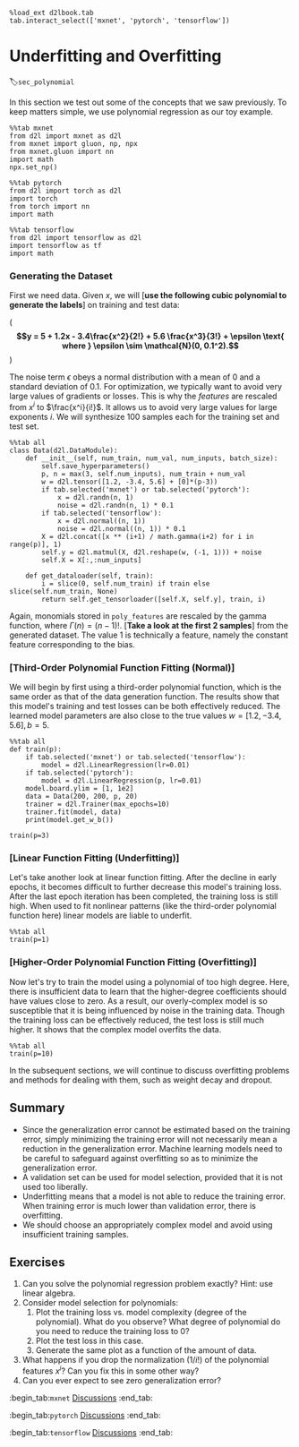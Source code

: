 ```{.python .input  n=1}
%load_ext d2lbook.tab
tab.interact_select(['mxnet', 'pytorch', 'tensorflow'])
```

# Underfitting and Overfitting 
:label:`sec_polynomial`

In this section we test out some of the concepts that we saw previously. To keep matters simple, we use polynomial regression as our toy example.

```{.python .input  n=3}
%%tab mxnet
from d2l import mxnet as d2l
from mxnet import gluon, np, npx
from mxnet.gluon import nn
import math
npx.set_np()
```

```{.python .input  n=4}
%%tab pytorch
from d2l import torch as d2l
import torch
from torch import nn
import math
```

```{.python .input  n=5}
%%tab tensorflow
from d2l import tensorflow as d2l
import tensorflow as tf
import math
```

### Generating the Dataset

First we need data. Given $x$, we will [**use the following cubic polynomial to generate the labels**] on training and test data:

(**$$y = 5 + 1.2x - 3.4\frac{x^2}{2!} + 5.6 \frac{x^3}{3!} + \epsilon \text{ where }
\epsilon \sim \mathcal{N}(0, 0.1^2).$$**)

The noise term $\epsilon$ obeys a normal distribution
with a mean of 0 and a standard deviation of 0.1.
For optimization, we typically want to avoid
very large values of gradients or losses.
This is why the *features*
are rescaled from $x^i$ to $\frac{x^i}{i!}$.
It allows us to avoid very large values for large exponents $i$.
We will synthesize 100 samples each for the training set and test set.

```{.python .input  n=6}
%%tab all
class Data(d2l.DataModule):
    def __init__(self, num_train, num_val, num_inputs, batch_size):
        self.save_hyperparameters()        
        p, n = max(3, self.num_inputs), num_train + num_val
        w = d2l.tensor([1.2, -3.4, 5.6] + [0]*(p-3))
        if tab.selected('mxnet') or tab.selected('pytorch'):
            x = d2l.randn(n, 1)
            noise = d2l.randn(n, 1) * 0.1
        if tab.selected('tensorflow'):
            x = d2l.normal((n, 1))
            noise = d2l.normal((n, 1)) * 0.1
        X = d2l.concat([x ** (i+1) / math.gamma(i+2) for i in range(p)], 1)
        self.y = d2l.matmul(X, d2l.reshape(w, (-1, 1))) + noise
        self.X = X[:,:num_inputs]
        
    def get_dataloader(self, train):
        i = slice(0, self.num_train) if train else slice(self.num_train, None)
        return self.get_tensorloader([self.X, self.y], train, i)
```

Again, monomials stored in `poly_features`
are rescaled by the gamma function,
where $\Gamma(n)=(n-1)!$.
[**Take a look at the first 2 samples**] from the generated dataset.
The value 1 is technically a feature,
namely the constant feature corresponding to the bias.

### [**Third-Order Polynomial Function Fitting (Normal)**]

We will begin by first using a third-order polynomial function, which is the same order as that of the data generation function.
The results show that this model's training and test losses can be both effectively reduced.
The learned model parameters are also close
to the true values $w = [1.2, -3.4, 5.6], b=5$.

```{.python .input  n=7}
%%tab all
def train(p):
    if tab.selected('mxnet') or tab.selected('tensorflow'):
        model = d2l.LinearRegression(lr=0.01)
    if tab.selected('pytorch'):
        model = d2l.LinearRegression(p, lr=0.01)
    model.board.ylim = [1, 1e2]
    data = Data(200, 200, p, 20)
    trainer = d2l.Trainer(max_epochs=10)
    trainer.fit(model, data)
    print(model.get_w_b())
    
train(p=3)
```

### [**Linear Function Fitting (Underfitting)**]

Let's take another look at linear function fitting.
After the decline in early epochs,
it becomes difficult to further decrease
this model's training loss.
After the last epoch iteration has been completed,
the training loss is still high.
When used to fit nonlinear patterns
(like the third-order polynomial function here)
linear models are liable to underfit.

```{.python .input  n=8}
%%tab all
train(p=1)
```

### [**Higher-Order Polynomial Function Fitting  (Overfitting)**]

Now let's try to train the model
using a polynomial of too high degree.
Here, there is insufficient data to learn that
the higher-degree coefficients should have values close to zero.
As a result, our overly-complex model
is so susceptible that it is being influenced
by noise in the training data.
Though the training loss can be effectively reduced,
the test loss is still much higher.
It shows that
the complex model overfits the data.

```{.python .input  n=9}
%%tab all
train(p=10)
```

In the subsequent sections, we will continue
to discuss overfitting problems
and methods for dealing with them,
such as weight decay and dropout.


## Summary

* Since the generalization error cannot be estimated based on the training error, simply minimizing the training error will not necessarily mean a reduction in the generalization error. Machine learning models need to be careful to safeguard against overfitting so as to minimize the generalization error.
* A validation set can be used for model selection, provided that it is not used too liberally.
* Underfitting means that a model is not able to reduce the training error. When training error is much lower than validation error, there is overfitting.
* We should choose an appropriately complex model and avoid using insufficient training samples.


## Exercises

1. Can you solve the polynomial regression problem exactly? Hint: use linear algebra.
1. Consider model selection for polynomials:
    1. Plot the training loss vs. model complexity (degree of the polynomial). What do you observe? What degree of polynomial do you need to reduce the training loss to 0?
    1. Plot the test loss in this case.
    1. Generate the same plot as a function of the amount of data.
1. What happens if you drop the normalization ($1/i!$) of the polynomial features $x^i$? Can you fix this in some other way?
1. Can you ever expect to see zero generalization error?

:begin_tab:`mxnet`
[Discussions](https://discuss.d2l.ai/t/96)
:end_tab:

:begin_tab:`pytorch`
[Discussions](https://discuss.d2l.ai/t/97)
:end_tab:

:begin_tab:`tensorflow`
[Discussions](https://discuss.d2l.ai/t/234)
:end_tab:

